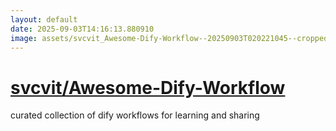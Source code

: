 ```yaml
---
layout: default
date: 2025-09-03T14:16:13.880910
image: assets/svcvit_Awesome-Dify-Workflow--20250903T020221045--cropped.png
---
```


# [svcvit/Awesome-Dify-Workflow](https://github.com/svcvit/Awesome-Dify-Workflow)

curated collection of dify workflows for learning and sharing
